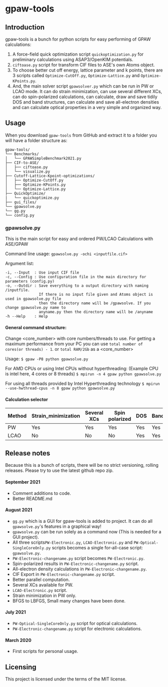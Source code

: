 # gpaw-tools
## Introduction
gpaw-tools is a bunch for python scripts for easy performing of GPAW calculations:
1. A force-field quick optimization script `quickoptimization.py` for preliminary calculations using ASAP3/OpenKIM potentials. 
2. `ciftoase.py` script for transform CIF files to ASE's own Atoms object.
3. To choose better cut off energy, lattice parameter and k points, there are 3 scripts called `Optimize-CutOff.py`, `Optimize-Lattice.py` and `Optimize-KPoints.py`.
4. And, the main solver script `gpawsolver.py` which can be run in PW or LCAO mode. It can do strain minimization, can use several different XCs, can do spin-polarized calculations, can calculate, draw and save tidily DOS and band structures, can calculate and save all-electron densities and can calculate optical properties in a very simple and organized way.

## Usage
When you download `gpaw-tools` from GitHub and extract it to a folder you will have a folder structure as:

```
gpaw-tools/
└── Benchmarks/
│   └── GPAWSimpleBenchmark2021.py
├── CIF-to-ASE/
│   ├── ciftoase.py
│   └── visualize.py
├── Cutoff-Lattice-Kpoint-optimizations/
│   ├── Optimize-CutOff.py
│   ├── Optimize-KPoints.py
│   └── Optimize-Lattice.py
├── QuickOptimize/
|   └── quickoptimize.py
├── gui_files/
└── gpawsolve.py
└── gg.py
└── config.py
```

### gpawsolve.py
This is the main script for easy and ordered PW/LCAO Calculations with ASE/GPAW

Command line usage: `gpawsolve.py -ochi <inputfile.cif>`

Argument list:
```
-i, --Input  : Use input CIF file
-c, --Config : Use configuration file in the main directory for parameters (config.py)
-o, --Outdir : Save everything to a output directory with naming /inputfile. 
               If there is no input file given and Atoms object is used in gpawsolve.py file 
               then the directory name will be /gpawsolve. If you change gpawsolve.py name to 
               anyname.py then the directory name will be /anyname
-h --Help    : Help
 ```
 
 #### General command structure:
 Change <core_number> with core numbers/threads to use. For getting a maximum performance from your PC you can use `total number of cores(or threads) - 1`. or `total RAM/2Gb` as a <core_number>

Usage:
`$ gpaw -P8 python gpawsolve.py`

For AMD CPUs or using Intel CPUs without hyperthreading: (Example CPU is intel here, 4 cores or 8 threads)
`$ mpirun -n 4 gpaw python gpawsolve.py`

For using all threads provided by Intel Hyperthreading technology
`$ mpirun --use-hwthread-cpus -n 8 gpaw python gpawsolve.py`

#### Calculation selector

| Method | Strain_minimization | Several XCs | Spin polarized | DOS | Band | Electron Density | Optical |
| ------ | ------------------- | ----------- | -------------- | --- | ---- | ---------------- | ------- |
|   PW   | Yes                 | Yes         | Yes            | Yes | Yes  | Yes              | Yes     |
|  LCAO  | No                  | No          | No             | Yes | Yes  | Yes              | No      |

## Release notes
Because this is a bunch of scripts, there will be no strict versioning, rolling releases. Please try to use the latest github repo zip.

#### September 2021
* Comment additions to code.
* Better README.md

#### August 2021
* `gg.py` which is a GUI for gpaw-tools is added to project. It can do all `gpawsolve.py`'s features in a graphical way!
* `gpawsolve.py` can be run solely as a command now (This is needed for a GUI project).
* All three scripts`PW-Electronic.py`, `LCAO-Electronic.py` and `PW-Optical-SingleCoreOnly.py` scripts becomes a single for-all-case script: `gpawsolve.py`.
* `PW-Electronic-changename.py` script becomes `PW-Electronic.py`.
* Spin-polarized results in `PW-Electronic-changename.py` script.
* All-electron density calculations in `PW-Electronic-changename.py`.
* CIF Export in `PW-Electronic-changename.py` script.
* Better parallel computation.
* Several XCs available for PW.
* `LCAO-Electronic.py` script.
* Strain minimization in PW only. 
* BFGS to LBFGS, Small many changes have been done.

#### July 2021 
* `PW-Optical-SingleCoreOnly.py` script for optical calculations.
* `PW-Electronic-changename.py` script for electronic calculations.

#### March 2020 
* First scripts for personal usage.

## Licensing
This project is licensed under the terms of the MIT license.
